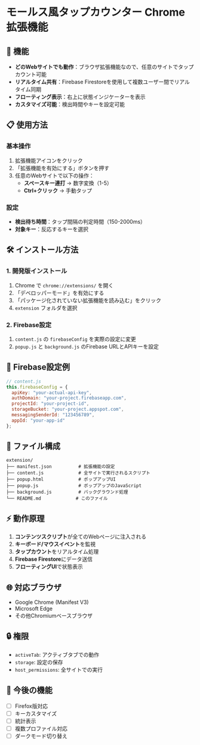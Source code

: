 # モールス風タップカウンター Chrome拡張機能

## 🚀 機能

- **どのWebサイトでも動作**：ブラウザ拡張機能なので、任意のサイトでタップカウント可能
- **リアルタイム共有**：Firebase Firestoreを使用して複数ユーザー間でリアルタイム同期
- **フローティング表示**：右上に状態インジケーターを表示
- **カスタマイズ可能**：検出時間やキーを設定可能

## 📋 使用方法

### **基本操作**
1. 拡張機能アイコンをクリック
2. 「拡張機能を有効にする」ボタンを押す
3. 任意のWebサイトで以下の操作：
   - **スペースキー連打** → 数字変換（1-5）
   - **Ctrl+クリック** → 手動タップ

### **設定**
- **検出待ち時間**：タップ間隔の判定時間（150-2000ms）
- **対象キー**：反応するキーを選択

## 🛠 インストール方法

### **1. 開発版インストール**
1. Chrome で `chrome://extensions/` を開く
2. 「デベロッパーモード」を有効にする
3. 「パッケージ化されていない拡張機能を読み込む」をクリック
4. `extension` フォルダを選択

### **2. Firebase設定**
1. `content.js` の `firebaseConfig` を実際の設定に変更
2. `popup.js` と `background.js` のFirebase URLとAPIキーを設定

## 🔧 Firebase設定例

```javascript
// content.js
this.firebaseConfig = {
  apiKey: "your-actual-api-key",
  authDomain: "your-project.firebaseapp.com",
  projectId: "your-project-id",
  storageBucket: "your-project.appspot.com",
  messagingSenderId: "123456789",
  appId: "your-app-id"
};
```

## 📁 ファイル構成

```
extension/
├── manifest.json          # 拡張機能の設定
├── content.js             # 全サイトで実行されるスクリプト
├── popup.html             # ポップアップUI
├── popup.js               # ポップアップのJavaScript
├── background.js          # バックグラウンド処理
└── README.md             # このファイル
```

## ⚡ 動作原理

1. **コンテンツスクリプト**が全てのWebページに注入される
2. **キーボード/マウスイベント**を監視
3. **タップカウント**をリアルタイム処理
4. **Firebase Firestore**にデータ送信
5. **フローティングUI**で状態表示

## 🌐 対応ブラウザ

- Google Chrome (Manifest V3)
- Microsoft Edge
- その他Chromiumベースブラウザ

## 🔒 権限

- `activeTab`: アクティブタブでの動作
- `storage`: 設定の保存
- `host_permissions`: 全サイトでの実行

## 🚀 今後の機能

- [ ] Firefox版対応
- [ ] キーカスタマイズ
- [ ] 統計表示
- [ ] 複数プロファイル対応
- [ ] ダークモード切り替え
